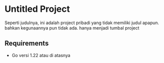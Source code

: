 # Untitled Project
Seperti judulnya, ini adalah project pribadi yang tidak memiliki judul apapun. bahkan kegunaannya pun tidak ada. hanya menjadi tumbal project

## Requirements
- Go versi 1.22 atau di atasnya
